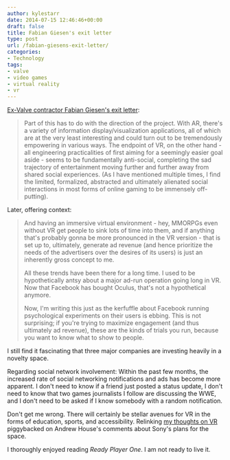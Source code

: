 ```yaml
---
author: kylestarr
date: 2014-07-15 12:46:46+00:00
draft: false
title: Fabian Giesen's exit letter
type: post
url: /fabian-giesens-exit-letter/
categories:
- Technology
tags:
- valve
- video games
- virtual reality
- vr
---
```


[Ex-Valve contractor Fabian Giesen's exit letter](https://gist.github.com/rygorous/251b945aef2046ac7cee):

> Part of this has to do with the direction of the project. With AR, there's a variety of information display/visualization applications, all of which are at the very least interesting and could turn out to be tremendously empowering in various ways. The endpoint of VR, on the other hand - all engineering practicalities of first aiming for a seemingly easier goal aside - seems to be fundamentally anti-social, completing the sad trajectory of entertainment moving further and further away from shared social experiences. (As I have mentioned multiple times, I find the limited, formalized, abstracted and ultimately alienated social interactions in most forms of online gaming to be immensely off-putting).

Later, offering context:

> And having an immersive virtual environment - hey, MMORPGs even without VR get people to sink lots of time into them, and if anything that's probably gonna be more pronounced in the VR version - that is set up to, ultimately, generate
ad revenue (and hence prioritize the needs of the advertisers over the desires of its users) is just an inherently gross concept to me.
>
> All these trends have been there for a long time. I used to be hypothetically antsy about a major ad-run operation going long in VR. Now that Facebook has bought Oculus, that's not a hypothetical anymore.
>
> Now, I'm writing this just as the kerfuffle about Facebook running psychological experiments on their users is ebbing. This is not surprising; if you're trying to maximize engagement (and thus ultimately ad revenue), these are the kinds of
trials you run, because you want to know what to show to people.

I still find it fascinating that three major companies are investing heavily in a novelty space.

Regarding social network involvement: Within the past few months, the increased rate of social networking notifications and ads has become more apparent. I don't need to know if a friend just posted a status update, I don't need to know that two games journalists I follow are discussing the WWE, and I don't need to be asked if I know somebody with a random notification.

Don't get me wrong. There will certainly be stellar avenues for VR in the forms of education, sports, and accessibility. Relinking [my thoughts on VR](/2014/07/09/tipping-point/) piggybacked on Andrew House's comments about Sony's plans for the space.

I thoroughly enjoyed reading _Ready Player One_. I am not ready to live it.
